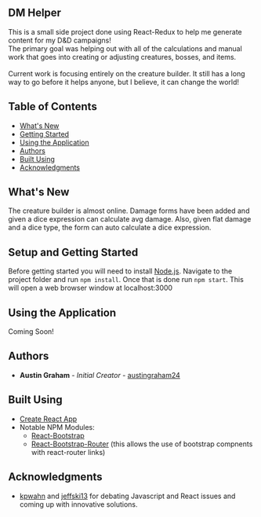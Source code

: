 ## DM Helper <br>
This is a small side project done using React-Redux to help me generate content for my D&D campaigns!<br>
The primary goal was helping out with all of the calculations and manual work that goes into creating or adjusting creatures, bosses, and items.<br><br>
Current work is focusing entirely on the creature builder. It still has a long way to go before it helps anyone, but I believe, it can change the world!

## Table of Contents

- [What's New](#what's-new)
- [Getting Started](#setup-and-getting-started)
- [Using the Application](#using-the-application)
- [Authors](#authors)
- [Built Using](#built-using)
- [Acknowledgments](#acknowledgments)


## What's New
The creature builder is almost online. Damage forms have been added and given a dice expression can calculate avg damage. Also, given flat damage and a dice type, the form can auto calculate a dice expression.

## Setup and Getting Started
Before getting started you will need to install [Node.js](https://nodejs.org/en/download/).
Navigate to the project folder and run `npm install`. Once that is done run `npm start`.
This will open a web browser window at localhost:3000

## Using the Application
Coming Soon!

## Authors
* **Austin Graham** - *Initial Creator* - [austingraham24](https://github.com/austingraham24)

## Built Using
* [Create React App](https://github.com/facebookincubator/create-react-app)
* Notable NPM Modules:
    * [React-Bootstrap](https://react-bootstrap.github.io/)
    * [React-Bootstrap-Router](https://github.com/react-bootstrap/react-router-bootstrap) (this allows the use of bootstrap compnents with react-router links)

## Acknowledgments
* [kpwahn](https://github.com/kpwahn) and [jeffski13](https://github.com/jeffski13) for debating Javascript and React issues and coming up with innovative solutions.